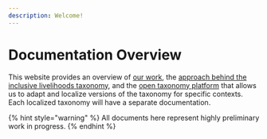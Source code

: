 ```yaml
---
description: Welcome!
---
```


# Documentation Overview

This website provides an overview of [our work](overview/about-tabiya.md), the [approach behind the inclusive livelihoods taxonomy](overview/inclusive-livelihoods-taxonomy.md), and the [open taxonomy platform](overview/open-taxonomy-platform.md) that allows us to adapt and localize versions of the taxonomy for specific contexts. Each localized taxonomy will have a separate documentation.

{% hint style="warning" %}
All documents here represent highly preliminary work in progress.
{% endhint %}

